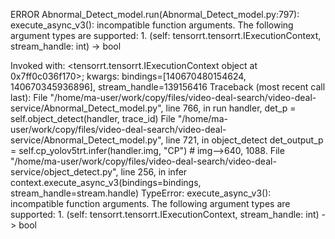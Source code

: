 ERROR Abnormal_Detect_model.run(Abnormal_Detect_model.py:797): execute_async_v3(): incompatible function arguments. The following argument types are supported:
    1. (self: tensorrt.tensorrt.IExecutionContext, stream_handle: int) -> bool

Invoked with: <tensorrt.tensorrt.IExecutionContext object at 0x7ff0c036f170>; kwargs: bindings=[140670480154624, 140670345936896], stream_handle=139156416
Traceback (most recent call last):
  File "/home/ma-user/work/copy/files/video-deal-search/video-deal-service/Abnormal_Detect_model.py", line 766, in run
    handler, det_p = self.object_detect(handler, trace_id)
  File "/home/ma-user/work/copy/files/video-deal-search/video-deal-service/Abnormal_Detect_model.py", line 721, in object_detect
    det_output_p = self.cp_yolov5trt.infer(handler.img, "CP") # img-->640, 1088.
  File "/home/ma-user/work/copy/files/video-deal-search/video-deal-service/object_detect.py", line 256, in infer
    context.execute_async_v3(bindings=bindings, stream_handle=stream.handle)
TypeError: execute_async_v3(): incompatible function arguments. The following argument types are supported:
    1. (self: tensorrt.tensorrt.IExecutionContext, stream_handle: int) -> bool
